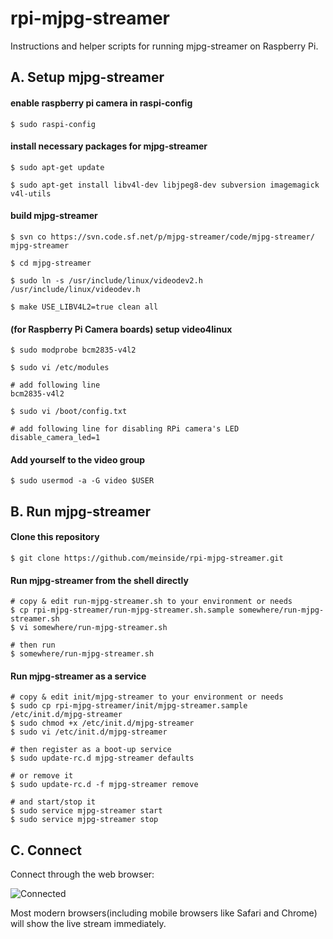 # rpi-mjpg-streamer #

Instructions and helper scripts for running mjpg-streamer on Raspberry Pi.


## A. Setup mjpg-streamer ##

#### enable raspberry pi camera in raspi-config ####

```
$ sudo raspi-config
```

#### install necessary packages for mjpg-streamer ####

```
$ sudo apt-get update

$ sudo apt-get install libv4l-dev libjpeg8-dev subversion imagemagick v4l-utils
```

#### build mjpg-streamer ####

```
$ svn co https://svn.code.sf.net/p/mjpg-streamer/code/mjpg-streamer/ mjpg-streamer

$ cd mjpg-streamer

$ sudo ln -s /usr/include/linux/videodev2.h /usr/include/linux/videodev.h

$ make USE_LIBV4L2=true clean all
```

#### (for Raspberry Pi Camera boards) setup video4linux ####

```
$ sudo modprobe bcm2835-v4l2

$ sudo vi /etc/modules

# add following line
bcm2835-v4l2

$ sudo vi /boot/config.txt

# add following line for disabling RPi camera's LED
disable_camera_led=1
```

#### Add yourself to the video group ####

```
$ sudo usermod -a -G video $USER
```

## B. Run mjpg-streamer ##

#### Clone this repository ####

```
$ git clone https://github.com/meinside/rpi-mjpg-streamer.git
```

#### Run mjpg-streamer from the shell directly ####

```
# copy & edit run-mjpg-streamer.sh to your environment or needs
$ cp rpi-mjpg-streamer/run-mjpg-streamer.sh.sample somewhere/run-mjpg-streamer.sh
$ vi somewhere/run-mjpg-streamer.sh

# then run
$ somewhere/run-mjpg-streamer.sh
```

#### Run mjpg-streamer as a service ####

```
# copy & edit init/mjpg-streamer to your environment or needs
$ sudo cp rpi-mjpg-streamer/init/mjpg-streamer.sample /etc/init.d/mjpg-streamer
$ sudo chmod +x /etc/init.d/mjpg-streamer
$ sudo vi /etc/init.d/mjpg-streamer

# then register as a boot-up service
$ sudo update-rc.d mjpg-streamer defaults

# or remove it
$ sudo update-rc.d -f mjpg-streamer remove

# and start/stop it
$ sudo service mjpg-streamer start
$ sudo service mjpg-streamer stop
```

## C. Connect

Connect through the web browser:

![Connected](https://cloud.githubusercontent.com/assets/185988/2740477/3501d5b0-c6d3-11e3-85de-de3ceb302325.png)

Most modern browsers(including mobile browsers like Safari and Chrome) will show the live stream immediately.
